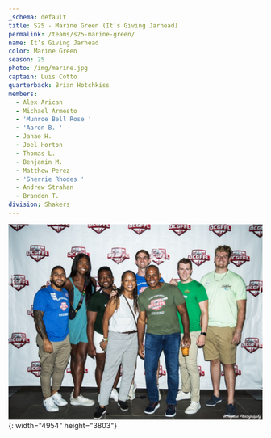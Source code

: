 ```yaml
---
_schema: default
title: S25 - Marine Green (It’s Giving Jarhead)
permalink: /teams/s25-marine-green/
name: It’s Giving Jarhead
color: Marine Green
season: 25
photo: /img/marine.jpg
captain: Luis Cotto
quarterback: Brian Hotchkiss
members:
  - Alex Arican
  - Michael Armesto
  - 'Munroe Bell Rose '
  - 'Aaron B. '
  - Janae H.
  - Joel Horton
  - Thomas L.
  - Benjamin M.
  - Matthew Perez
  - 'Sherrie Rhodes '
  - Andrew Strahan
  - Brandon T.
division: Shakers
---
```

![](/img/marine.jpg){: width="4954" height="3803"}
